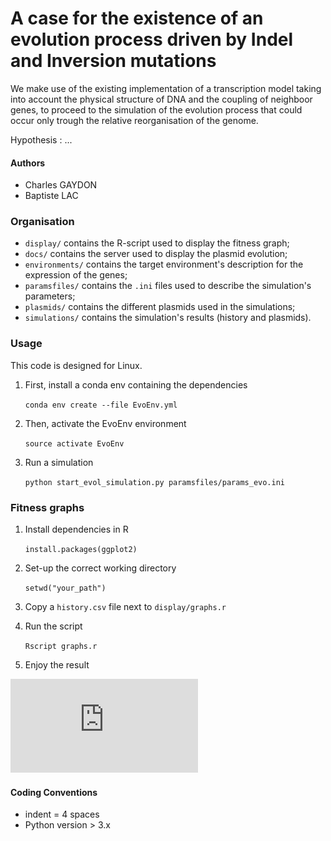

# A case for the existence of an evolution process driven by Indel and Inversion mutations

We make use of the existing implementation of a transcription model taking into account
the physical structure of DNA and the coupling of neighboor genes, to proceed to the simulation
of the evolution process that could occur only trough the relative reorganisation of the genome.

Hypothesis : ...

#### Authors

- Charles GAYDON
- Baptiste LAC

### Organisation

- `display/` contains the R-script used to display the fitness graph;
- `docs/` contains the server used to display the plasmid evolution;
- `environments/` contains the target environment's description for the expression of the genes;
- `paramsfiles/` contains the `.ini` files used to describe the simulation's parameters;
- `plasmids/` contains the different plasmids used in the simulations;
- `simulations/` contains the simulation's results (history and plasmids).


### Usage

This code is designed for Linux. 

1. First, install a conda env containing the dependencies

	`conda env create --file EvoEnv.yml`


2. Then, activate the EvoEnv environment

	`source activate EvoEnv`

3. Run a simulation
	
	`python start_evol_simulation.py paramsfiles/params_evo.ini`

### Fitness graphs

1. Install dependencies in R

	`install.packages(ggplot2)`

2. Set-up the correct working directory

	`setwd("your_path")`

3. Copy a `history.csv` file next to `display/graphs.r`

4. Run the script 

	`Rscript graphs.r`

5. Enjoy the result

![a fitness graph](https://github.com/CharlesGaydon/Evolution-Simulation/blob/master/display/example_1.pdf)

#### Coding Conventions

- indent = 4 spaces
- Python version > 3.x
